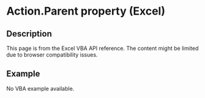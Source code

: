 # Action.Parent property (Excel)

## Description
This page is from the Excel VBA API reference. The content might be limited due to browser compatibility issues.

## Example
No VBA example available.
